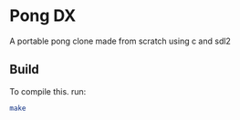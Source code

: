 # Pong DX

A portable pong clone made from scratch using c and sdl2

## Build

To compile this. run:

```bash
make
```
